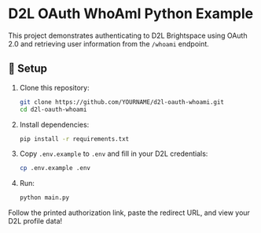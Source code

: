 # D2L OAuth WhoAmI Python Example

This project demonstrates authenticating to D2L Brightspace using OAuth 2.0 and retrieving user information from the `/whoami` endpoint.

## 🚀 Setup

1. Clone this repository:
   ```bash
   git clone https://github.com/YOURNAME/d2l-oauth-whoami.git
   cd d2l-oauth-whoami
   ```

2. Install dependencies:
   ```bash
   pip install -r requirements.txt
   ```

3. Copy `.env.example` to `.env` and fill in your D2L credentials:
   ```bash
   cp .env.example .env
   ```

4. Run:
   ```bash
   python main.py
   ```

Follow the printed authorization link, paste the redirect URL, and view your D2L profile data!
